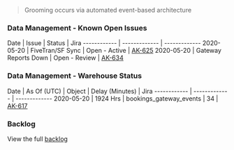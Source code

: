 >Grooming occurs via automated event-based architecture

### Data Management - Known Open Issues

Date | Issue | Status | Jira
------------ | ------------- | -------------
2020-05-20 | FiveTran/SF Sync | Open - Active | [AK-625](https://evolvevrn.atlassian.net/browse/AK-625?atlOrigin=eyJpIjoiNDlmOTc3MmU0YjU4NDRmZTgyM2RjY2ZiNThlYjgwOGYiLCJwIjoiaiJ9)
2020-05-20 | Gateway Reports Down | Open - Review | [AK-634](https://evolvevrn.atlassian.net/browse/AK-634?atlOrigin=eyJpIjoiMWNlZDA1YzY1YmNkNGNjZWJmMzFhMjk5YWIwNzhhMzIiLCJwIjoiaiJ9)

### Data Management - Warehouse Status

Date | As Of (UTC) | Object | Delay (Minutes) | Jira
------------ | ------------- | -------------
2020-05-20 | 1924 Hrs | bookings_gateway_events | 34 | [AK-617](https://evolvevrn.atlassian.net/browse/AK-617?atlOrigin=eyJpIjoiMzFlNWJjODk0NDNmNGYyNTk3OGRkMWQyOWVjMmFhYjQiLCJwIjoiaiJ9)

### Backlog

View the full [backlog](https://evolvevrn.atlassian.net/jira/software/projects/AK/boards/73/backlog)
